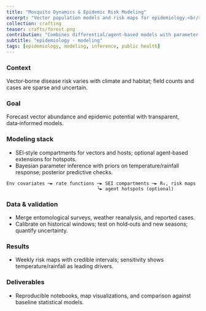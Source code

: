 ```yaml
---
title: "Mosquito Dynamics & Epidemic Risk Modeling"
excerpt: "Vector population models and risk maps for epidemiology.<br/><img src='/images/crafts/epidemies.png'>"
collection: crafting
teaser: crafts/forest.png
contribution: "Combines differential/agent‑based models with parameter inference to map R₀ and risk over time."
subtitle: "epidemiology · modeling"
tags: [epidemiology, modeling, inference, public health]
---
```


### Context
Vector‑borne disease risk varies with climate and habitat; field counts and cases are sparse and uncertain.

### Goal
Forecast vector abundance and epidemic potential with transparent, data‑informed models.

### Modeling stack
- SEI‑style compartments for vectors and hosts; optional agent‑based extensions for hotspots.
- Bayesian parameter inference with priors on temperature/rainfall response; posterior predictive checks.

```text
Env covariates ─► rate functions ─► SEI compartments ─► R₀, risk maps
                                 └► agent hotspots (optional)
```

### Data & validation
- Merge entomological surveys, weather reanalysis, and reported cases.
- Calibrate on historical windows; test on hold‑outs and new seasons; quantify uncertainty.

### Results
- Weekly risk maps with credible intervals; sensitivity shows temperature/rainfall as leading drivers.

### Deliverables
- Reproducible notebooks, map visualizations, and comparison against baseline statistical models.
